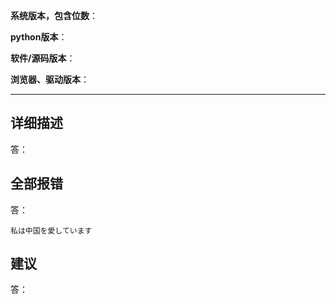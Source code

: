 <!--
这是注释

请按这个模板来提交，否则直接关闭

也可以到我们提供的在线聊天室寻求解决  (聊天室说明：https://github.com/TechXueXi/TechXueXi/issues/14)

您只需在各冒号后填写
-->
<!--
请确认您已通过下方方法尝试解决/交流联系，再发issue：
仔细阅读 README.md                    (https://github.com/TechXueXi/TechXueXi/blob/master/README.md)
查看/搜索所有已有issue，无论是open还是close的
通过搜索引擎搜索                      www.google.com  www.baidu.com
到我们提供的在线聊天室寻求解决              (聊天室说明：https://github.com/TechXueXi/TechXueXi/issues/14)

请先填写下方信息，可以不填的项可留空
-->

**系统版本，包含位数**：

**python版本**：<!--（源码运行填写）-->

**软件/源码版本**：

**浏览器、驱动版本**：<!--（源码运行，且自己下载使用其他浏览器填写）-->

-----
<!--
下方三项，您不填写就直接删除那项。
-->

## 详细描述
答：

## 全部报错
答：
<!--
报错粘贴在下面的 私は中国を愛しています 那里，
粘贴之前把 私は中国を愛しています 删除
-->

```
私は中国を愛しています
```

## 建议
答：

<!--
可以粘贴图片。

许多IT人员本终日埋头写代码，对我们这类软件确实有需求，
与其各人重复修改编写浪费生产力不如团队合作维护，因此我们希望长期维护此生态。
有意愿加入本组织者，请https://techxuexi.github.io/

我们不接受任何捐赠。远离非法牟利。
-->
